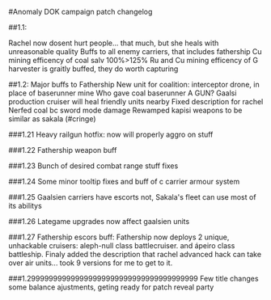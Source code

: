 #Anomaly DOK campaign patch changelog 

##1.1:

Rachel now dosent hurt people... that much, but she heals with unreasonable quality
Buffs to all enemy carriers, that includes fathership
Cu mining efficency of coal salv 100%>125%
Ru and Cu mining efficency of G harvester is graitly buffed, they do worth capturing

##1.2:
Major buffs to Fathership
New unit for coalition: interceptor drone, in place of baserunner mine
Who gave coal baserunner A GUN?
Gaalsi production cruiser will heal friendly units nearby
Fixed description for rachel
Nerfed coal bc sword mode damage
Rewamped kapisi weapons to be similar as sakala (#cringe)

###1.21
Heavy railgun hotfix: now will properly aggro on stuff

###1.22
Fathership weapon buff

###1.23
Bunch of desired combat range stuff fixes

###1.24
Some minor tooltip fixes and buff of c carrier armour system

###1.25 
Gaalsien carriers have escorts not, Sakala's fleet can use most of its abilitys

###1.26
Lategame upgrades now affect gaalsien units

###1.27
Fathership escors buff:
Fathership now deploys 2 unique, unhackable cruisers: aleph-null class battlecruiser. and ápeiro class battleship.
Finaly added the description that rachel advanced hack can take over air units... took 9 versions for me to get to it.

###1.299999999999999999999999999999999999999
Few title changes some balance ajustments, geting ready for patch reveal party
